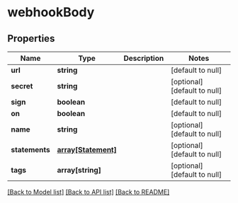 # webhookBody

## Properties
Name | Type | Description | Notes
------------ | ------------- | ------------- | -------------
**url** | **string** |  | [default to null]
**secret** | **string** |  | [optional] [default to null]
**sign** | **boolean** |  | [default to null]
**on** | **boolean** |  | [default to null]
**name** | **string** |  | [optional] [default to null]
**statements** | [**array[Statement]**](Statement.md) |  | [optional] [default to null]
**tags** | **array[string]** |  | [optional] [default to null]

[[Back to Model list]](../README.md#documentation-for-models) [[Back to API list]](../README.md#documentation-for-api-endpoints) [[Back to README]](../README.md)


